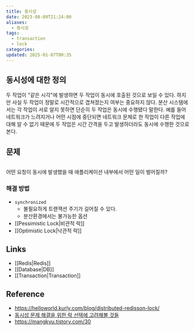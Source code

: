 ```yaml
---
title: 동시성
date: 2023-08-09T21:24:00
aliases:
  - 동시성
tags:
  - transaction
  - lock
categories: 
updated: 2025-01-07T00:35
---
```


## 동시성에 대한 정의

두 작업이 "같은 시각"에 발생하면 두 작업이 동시에 호출된 것으로 보일 수 있다. 하지만 사실 두 작업이 정말로 시간적으로 겹쳐졌는지 여부는 중요하지 않다. 분산 시스템에서는 각 작업이 서로 알지 못하면 단순히 두 작업은 동시에 수행됐다 말한다. 예를 들어 네트워크가 느려지거나 어떤 시점에 중단되면 네트워크 문제로 한 작업이 다른 작업에 대해 알 수 없기 때문에 두 작업은 시간 간격을 두고 발생하더라도 동시에 수행한 것으로 본다.

## 문제

```java

```

어떤 요청이 동시에 발생했을 때 애플리케이션 내부에서 어떤 일이 벌어질까?

### 해결 방법

- `synchronized`
    - 불필요하게 트랜잭션 주기가 길어질 수 있다.
    - 분산환경에서는 불가능한 옵션
- [[Pessimistic Lock|비관적 락]]
- [[Optimistic Lock|낙관적 락]]

## Links

- [[Redis|Redis]]
- [[Database|DB]]
- [[Transaction|Transaction]]

## Reference

- https://helloworld.kurly.com/blog/distributed-redisson-lock/
- [동시성 문제 해결을 위한 락 선택에 고려해볼 것들](https://www.blog.ecsimsw.com/entry/%EB%8F%99%EC%8B%9C%EC%84%B1-%ED%85%8C%EC%8A%A4%ED%8A%B8%EC%99%80-%ED%95%B4%EA%B2%B0-%EB%B0%A9%EC%95%88)
- https://mangkyu.tistory.com/30